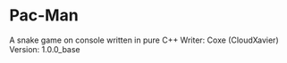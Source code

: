 # Pac-Man
A snake game on console written in pure C++
Writer: Coxe (CloudXavier)
Version: 1.0.0_base
